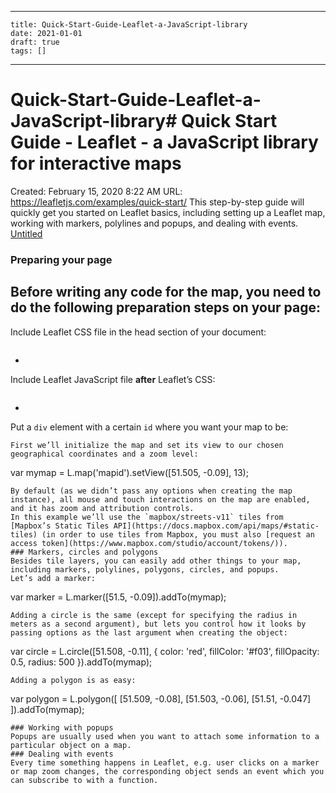 
---
    title: Quick-Start-Guide-Leaflet-a-JavaScript-library
    date: 2021-01-01    
    draft: true
    tags: []
---
# Quick-Start-Guide-Leaflet-a-JavaScript-library# Quick Start Guide - Leaflet - a JavaScript library for interactive maps
Created: February 15, 2020 8:22 AM
URL: https://leafletjs.com/examples/quick-start/
This step-by-step guide will quickly get you started on Leaflet basics, including setting up a Leaflet map, working with markers, polylines and popups, and dealing with events.
[Untitled](Quick%20Start%20Guide%20-%20Leaflet%20-%20a%20JavaScript%20library%2034abae4121e74559802c946664107c5f/Untitled%20Database%20fa332699d13d4c6cb09f68b5e8a9e01b.csv)
### Preparing your page
Before writing any code for the map, you need to do the following preparation steps on your page:
-
Include Leaflet CSS file in the head section of your document:
```
```
-
Include Leaflet JavaScript file **after** Leaflet’s CSS:
```
```
-
Put a `div` element with a certain `id` where you want your map to be:
```
First we’ll initialize the map and set its view to our chosen geographical coordinates and a zoom level:
```
var mymap = L.map('mapid').setView([51.505, -0.09], 13);
```
By default (as we didn’t pass any options when creating the map instance), all mouse and touch interactions on the map are enabled, and it has zoom and attribution controls.
In this example we’ll use the `mapbox/streets-v11` tiles from [Mapbox’s Static Tiles API](https://docs.mapbox.com/api/maps/#static-tiles) (in order to use tiles from Mapbox, you must also [request an access token](https://www.mapbox.com/studio/account/tokens/)).
### Markers, circles and polygons
Besides tile layers, you can easily add other things to your map, including markers, polylines, polygons, circles, and popups.
Let’s add a marker:
```
var marker = L.marker([51.5, -0.09]).addTo(mymap);
```
Adding a circle is the same (except for specifying the radius in meters as a second argument), but lets you control how it looks by passing options as the last argument when creating the object:
```
var circle = L.circle([51.508, -0.11], {
color: 'red',
fillColor: '#f03',
fillOpacity: 0.5,
radius: 500
}).addTo(mymap);
```
Adding a polygon is as easy:
```
var polygon = L.polygon([
[51.509, -0.08],
[51.503, -0.06],
[51.51, -0.047]
]).addTo(mymap);
```
### Working with popups
Popups are usually used when you want to attach some information to a particular object on a map.
### Dealing with events
Every time something happens in Leaflet, e.g. user clicks on a marker or map zoom changes, the corresponding object sends an event which you can subscribe to with a function.
